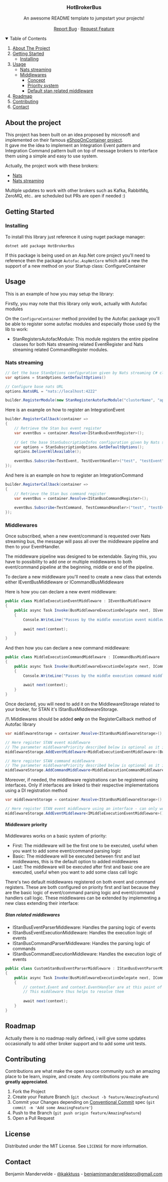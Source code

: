 <!-- PROJECT LOGO -->
<br />
<p align="center">
<h3 align="center">HotBrokerBus</h3>

  <p align="center">
    An awesome README template to jumpstart your projects!
    <br />
    <br />
    <a href="https://github.com/othneildrew/Best-README-Template/issues">Report Bug</a>
    ·
    <a href="https://github.com/othneildrew/Best-README-Template/issues">Request Feature</a>
  </p>
</p>


<!-- TABLE OF CONTENTS -->
<details open="open">
  <summary>Table of Contents</summary>
  <ol>
    <li>
      <a href="#about-the-project">About The Project</a>
    </li>
    <li>
      <a href="#getting-started">Getting Started</a>
      <ul>
        <li><a href="#installing">Installing</a></li>
      </ul>
    </li>
    <li>
    <a href="#usage">Usage</a>
      <ul>
        <li><a href="#nats-streaming">Nats streaming</a></li>
        <li>
            <a href="#middlewares">Middlewares</a>
            <ul>
                <li><a href="#middleware-concept">Concept</a></li>
                <li><a href="#middleware-priority">Priority system</a></li>
                <li><a href="#stan-relatd-middlewares">Default stan related middleware</a></li>
            </ul>
        </li>
      </ul>
    </li>
    <li><a href="#roadmap">Roadmap</a></li>
    <li><a href="#contributing">Contributing</a></li>
    <li><a href="#contact">Contact</a></li>
  </ol>
</details>

<!--ABOUT THE PROJECT-->
## About the project

This project has been built on an idea proposed by microsoft and implemented on their famous [eShopOnContainer project]("https://github.com/dotnet-architecture/eShopOnContainers").
<br/>
It gave me the idea to implement an Integration Event pattern and Integration Command pattern built on top of message brokers to interface them using a simple and easy to use system.

Actually, the project work with these brokers:
* [Nats]("https://docs.nats.io/developing-with-nats/developer")
* [Nats streaming]("https://docs.nats.io/nats-streaming-concepts/intro")

Multiple updates to work with other brokers such as Kafka, RabbitMq, ZeroMQ, etc.. are scheduled but PRs are open if needed :)

<!--GETTING STARTED-->
## Getting Started

### Installing

To install this library just reference it using nuget package manager:

````
dotnet add package HotBrokerBus
````

If this package is being used on an Asp.Net core project you'll need to reference then the package ``Autofac.AspNetCore`` which add a new the support of a new method on your Startup class: ConfigureContainer

<!-- USAGE -->
## Usage

This is an example of how you may setup the library:

Firstly, you may note that this library only work, actually with Autofac modules

On the ``ConfigureContainer`` method provided by the Autofac package you'll be able to register some autofac modules and especially those used by the lib to work:
* StanRegistersAutofacModule: This module registers the entire pipeline classes for both Nats streaming related EventRegister and Nats streaming related CommandRegister modules.

### Nats streaming

````c#
// Get the base StanOptions configuration given by Nats streaming C# client
var options = StanOptions.GetDefaultOptions()

// Configure base nats URL
options.NatsURL = "nats://localhost:4222"

builder.RegisterModule(new StanRegisterAutofacModule("clusterName", "applicationName", options))
````

Here is an example on how to register an IntegrationEvent

```c#
builder.RegisterCallback(container => 
{
    // Retrieve the Stan bus event register
    var eventBus = container.Resolve<IStanBusEventRegister>();
    
    // Get the base StanSubscriptionInfos configuration given by Nats streaming c# client
    var options = StanSubscriptionOptions.GetDefaultOptions();
    options.DeliverAllAvailable();
    
    eventBus.Subscribe<TestEvent, TestEventHandler>("test", "testEvent", "queue_group", options);
});

```

And here is an example on how to register an IntegrationCommand

````c#
builder.RegisterCallback(container => 
{
    // Retrieve the Stan bus command register
    var eventBus = container.Resolve<IStanBusCommandRegister>();
    
    eventBus.Subscribe<TestCommand, TestCommandHandler>("test", "testEvent");
});
````

### Middlewares

Once subscribed, when a new event/command is requested over Nats streaming bus, the message will pass all over the middleware pipeline and then to your EventHandler.

The middleware pipeline was designed to be extendable. 
Saying this, you have to possibility to add one or multiple middlewares to both event/command pipeline at the beginning, middle or end of the pipeline.

To declare a new middleware you'll need to create a new class that extends either IEventBusMiddleware or ICommandBusMiddleware

Here is how you can declare a new event middleware:

````c#
public class MiddleExecutionEventMiddleware : IEventBusMiddleware
{
    public async Task Invoke(BusMiddlewareExecutionDelegate next, IEventExecutionContext context)
    {
        Console.WriteLine("Passes by the middle execution event middleware");
        
        await next(context);
    }
}
````

And then how you can declare a new command middleware:

````c#
public class MiddleExecutionCommandMiddleware : ICommandBusMiddleware
{
    public async Task Invoke(BusMiddlewareExecutionDelegate next, ICommandExecutionContext context)
    {
        Console.WriteLine("Passes by the middle execution command middleware");
        
        await next(context);
    }
}
````

Once declared, you will need to add it on the MiddlewareStorage related to your broker, for STAN it's IStanBusMiddlewareStorage.

/!\ Middlewares should be added **only** on the RegisterCallback method of Autofac library
`````c#
var middlewareStorage = container.Resolve<IStanBusMiddlewareStorage>();

// Here register STAN event middleware
// The parameter middlewarePriority described below is optional as it is by default on BusMiddlewarePriority.Basic but can be changed to BusMiddlewarePriority.First or BusMiddlewarePriority.Last
middlewareStorage.AddEventMiddleware<MiddleExecutionEventMiddleware>(BusMiddlewarePriority.Basic);

// Here register STAN command middleware 
// The parameter middlewarePriority described below is optional as it is by default on BusMiddlewarePriority.Basic but can be changed to BusMiddlewarePriority.First or BusMiddlewarePriority.Last
middlewareStorage.AddCommandMiddleware<MiddleExecutionCommandMiddleware>(BusMiddlewarePriority.Basic);
`````

Moreover, if needed, the middleware registrations can be registered using interfaces. Only if interfaces are linked to their respective implementations using a DI registration method

`````c#
var middlewareStorage = container.Resolve<IStanBusMiddlewareStorage>();

// Here register STAN event middleware using an interface - can only work if the implementation has been registered as a Singleton/Scoped/Transient instance on DI
middlewareStorage.AddEventMiddleware<IMiddleExecutionEventMiddleware>();
`````

#### Middleware priority

Middlewares works on a basic system of priority:
* First: The middleware will be the first one to be executed, useful when you want to add some event/command parsing logic
* Basic: The middleware will be executed between first and last middlewares, this is the default option to added middlewares
* Last: The middleware will be executed after first and basic one are executed, useful when you want to add some class call logic

There's two default middlewares registered on both event and command registers. These are both configured on priority first and last because they are the basic logic of event/command parsing logic and event/command handlers call logic.
These middlewares can be extended by implementing a new class extending their interface:

##### Stan related middlewares
* IStanBusEventParserMiddleware: Handles the parsing logic of events
* IStanBusEventExecutionMiddleware: Handles the execution logic of events
* IStanBusCommandParserMiddleware: Handles the parsing logic of commands
* IStanBusCommandExecutionMiddleware: Handles the execution logic of events

````c#
public class CustomStanBusEventParserMiddleware : IStanBusEventParserMiddleware
{
    public async Task Invoke(BusMiddlewareExecutionDelegate next, ICommandExecutionContext context)
    {
        // context.Event and context.EventHandler are at this point of the execution null
        // This middleware thus helps to resolve them
        
        await next(context);
    }
}
````

<!-- ROADMAP -->
## Roadmap

Actually there is no roadmap really defined, i will give some updates occasionally to add other broker support and to add some unit tests.

<!-- CONTRIBUTING -->
## Contributing

Contributions are what make the open source community such an amazing place to be learn, inspire, and create. Any contributions you make are **greatly appreciated**.

1. Fork the Project
2. Create your Feature Branch (`git checkout -b feature/AmazingFeature`)
3. Commit your Changes depending on [Conventional Commit]("https://www.conventionalcommits.org/en/v1.0.0/") spec (`git commit -m 'Add some AmazingFeature'`)
4. Push to the Branch (`git push origin feature/AmazingFeature`)
5. Open a Pull Request


<!-- LICENSE -->
## License

Distributed under the MIT License. See `LICENSE` for more information.

<!-- CONTACT -->
## Contact

Benjamin Mandervelde - [@kakktuss](https://twitter.com/Kakktuss) - benjaminmanderveldepro@gmail.com